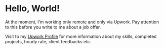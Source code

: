 # Hello, World!

At the moment, I'm working only remote and only via Upwork. Pay attention to this before you write to me about a job offer.

Visit to my [Upwork Profile](https://www.upwork.com/freelancers/~01c645635aee41c921) for more information about my skills, completed projects, hourly rate, client feedbacks etc.
